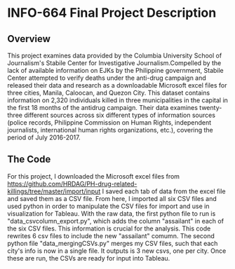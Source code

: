 # INFO-664 Final Project Description

## Overview

This project examines data provided by the Columbia University School of Journalism's Stabile Center for Investigative Journalism.Compelled by the lack of available information on EJKs by the Philippine government, Stabile Center attempted to verify deaths under the anti-drug campaign and released their data and research as a downloadable Microsoft excel files for three cities, Manila, Caloocan, and Quezon City. This dataset contains information on 2,320 individuals killed in three municipalities in the capital in the first 18 months of the antidrug campaign. Their data examines twenty-three different sources across six different types of information sources (police records, Philippine Commission on Human Rights, independent journalists, international human rights organizations, etc.), covering the period of July 2016-2017.

## The Code
For this project, I downloaded the Microsoft excel files from https://github.com/HRDAG/PH-drug-related-killings/tree/master/import/input
I saved each tab of data from the excel file and saved them as a CSV file. From here, I imported all six CSV files and used python in order to manipulate the CSV files for import and use in visualization for Tableau. With the raw data, the first python file to run is "data_csvcolumn_export.py", which adds the column "assailant" in each of the six CSV files. This information is crucial for the analysis. This code rewrites 6 csv files to include the new "assailant" comumn. The second python file "data_mergingCSVs.py" merges my CSV files, such that each city's info is now in a single file.  It outputs is 3 new csvs, one per city. Once these are run, the CSVs are ready for input into Tableau.
